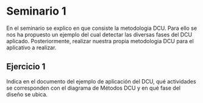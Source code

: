 
# Seminario 1

En el seminario se explico en que consiste la metodologia DCU. Para ello se nos ha propuesto un ejemplo del cual detectar las diversas fases del DCU aplicado.
Posteriormente, realizar nuestra propia metodologia DCU para el aplicativo a realizar.

## Ejercicio 1

Indica en el documento del ejemplo de aplicación del DCU, qué actividades se corresponden con el diagrama de Métodos DCU y en qué fase del diseño se ubica.

